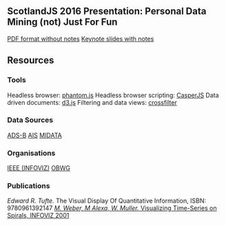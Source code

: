 ## ScotlandJS 2016 Presentation: Personal Data Mining (not) Just For Fun

[PDF format without notes](ScotlandJS-Personal-Data-Mining.key)
[Keynote slides with notes](ScotlandJS-Personal-Data-Mining.pdf)

## Resources

### Tools

Headless browser: [phantom.js](phantomjs.org)
Headless browser scripting: [CasperJS](http://casperjs.org/)
Data driven documents: [d3.js](d3js.org)
Filtering and data views: [crossfilter](http://square.github.io/crossfilter/)

### Data Sources

[ADS-B](https://en.wikipedia.org/wiki/Automatic_dependent_surveillance_%E2%80%93_broadcast)
[AIS](https://en.wikipedia.org/wiki/Automatic_Identification_System)
[MIDATA](https://www.gov.uk/government/news/the-midata-vision-of-consumer-empowerment)

### Organisations

[IEEE (INFOVIZ)](http://ieeevis.org/)
[OBWG](http://theodi.org/tags/open-banking-working-group)

### Publications

_Edward R. Tufte._ The Visual Display Of Quantitative Information, ISBN: 9780961392147
[_M. Weber, M Alexa, W. Muller._ Visualizing Time-Series on Spirals, INFOVIZ 2001](http://publica.fraunhofer.de/dokumente/N-8870.html)

